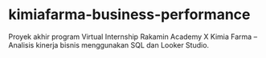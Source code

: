 # kimiafarma-business-performance
Proyek akhir program Virtual Internship Rakamin Academy X Kimia Farma – Analisis kinerja bisnis menggunakan SQL dan Looker Studio.
